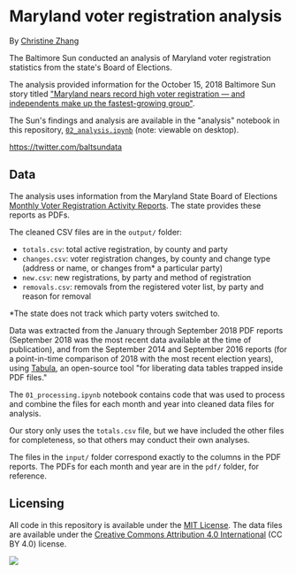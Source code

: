 # Maryland voter registration analysis

By [Christine Zhang](mailto:czhang@baltsun.com)

The Baltimore Sun conducted an analysis of Maryland voter registration statistics from the state's Board of Elections.

The analysis provided information for the October 15, 2018 Baltimore Sun story titled ["Maryland nears record high voter registration — and independents make up the fastest-growing group"](http://www.baltimoresun.com/news/maryland/politics/bs-md-2018-voter-registration-20181011-story.html).

The Sun's findings and analysis are available in the "analysis" notebook in this repository, [`02_analysis.ipynb`]() (note: viewable on desktop).

https://twitter.com/baltsundata

## Data

The analysis uses information from the Maryland State Board of Elections [Monthly Voter Registration Activity Reports](https://elections.maryland.gov/voter_registration/stats.html). The state provides these reports as PDFs.

The cleaned CSV files are in the `output/` folder:
- `totals.csv`: total active registration, by county and party
- `changes.csv`: voter registration changes, by county and change type (address or name, or changes from* a particular party)
- `new.csv`: new registrations, by party and method of registration
- `removals.csv`: removals from the registered voter list, by party and reason for removal

\*The state does not track which party voters switched to.

Data was extracted from the January through September 2018 PDF reports (September 2018 was the most recent data available at the time of publication), and from the September 2014 and September 2016 reports (for a point-in-time comparison of 2018 with the most recent election years), using [Tabula](https://tabula.technology/), an open-source tool "for liberating data tables trapped inside PDF files."

The `01_processing.ipynb` notebook contains code that was used to process and combine the files for each month and year into cleaned data files for analysis.

Our story only uses the `totals.csv` file, but we have included the other files for completeness, so that others may conduct their own analyses.

The files in the `input/` folder correspond exactly to the columns in the PDF reports. The PDFs for each month and year are in the `pdf/` folder, for reference.

## Licensing

All code in this repository is available under the [MIT License](https://opensource.org/licenses/MIT). The data files are available under the [Creative Commons Attribution 4.0 International](https://creativecommons.org/licenses/by/4.0/) (CC BY 4.0) license.

![](page1.png)